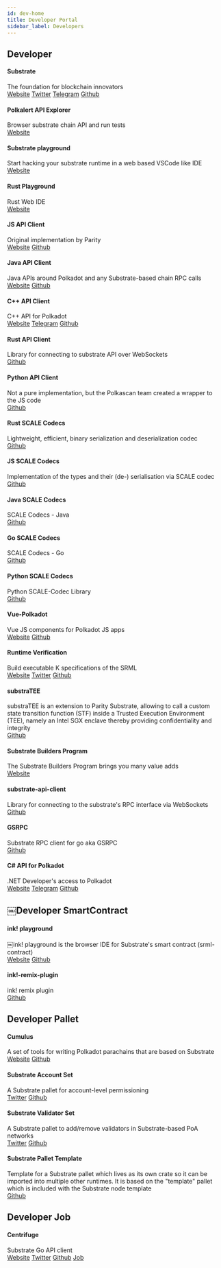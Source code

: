 ```yaml
---
id: dev-home
title: Developer Portal
sidebar_label: Developers
---
```


## Developer

#### Substrate
The foundation for blockchain innovators  
[Website](https://www.parity.io/substrate/)
[Twitter](https://twitter.com/ParityTech)
[Telegram](https://t.me/parity_technologies)
[Github](https://github.com/paritytech/substrate)

#### Polkalert API Explorer
Browser substrate chain API and run tests  
[Website](https://apiexplorer.polkalert.com/)

#### Substrate playground
Start hacking your substrate runtime in a web based VSCode like IDE  
[Website](https://playground.substrate.dev/)

#### Rust Playground
Rust Web IDE  
[Website](https://play.rust-lang.org/)

#### JS API Client
Original implementation by Parity  
[Website](https://polkadot.js.org/api/)
[Github](https://github.com/polkadot-js/api)

#### Java API Client
Java APIs around Polkadot and any Substrate-based chain RPC calls  
[Website](https://polkadot-java.github.io/)
[Github](https://github.com/polkadot-java/api)

#### C++ API Client
C++ API for Polkadot  
[Website](https://usetech.com/blockchain.html)
[Telegram](https://t.me/USETECHBlockchain)
[Github](https://github.com/usetech-llc/polkadot_api_cpp/)

#### Rust API Client
Library for connecting to substrate API over WebSockets  
[Github](https://github.com/scs/substrate-api-client)

#### Python API Client
Not a pure implementation, but the Polkascan team created a wrapper to the JS code  
[Github](https://github.com/polkascan/polkascan-pre-harvester)

#### Rust SCALE Codecs
Lightweight, efficient, binary serialization and deserialization codec  
[Github](https://github.com/paritytech/parity-scale-codec)

#### JS SCALE Codecs
Implementation of the types and their (de-) serialisation via SCALE codec  
[Github](https://github.com/polkadot-js/api/tree/master/packages/types)

#### Java SCALE Codecs
SCALE Codecs - Java  
[Github](https://github.com/polkadot-java/api/tree/master/packages/src/main/java/org/polkadot/types)

#### Go SCALE Codecs
SCALE Codecs - Go  
[Github](https://github.com/Joystream/parity-codec-go)

#### Python SCALE Codecs
Python SCALE-Codec Library  
[Github](https://github.com/polkascan/py-scale-codec)

#### Vue-Polkadot
Vue JS components for Polkadot JS apps  
[Website](https://vue-polkadot.js.org/)
[Github](https://github.com/vue-polkadot)

#### Runtime Verification
Build executable K specifications of the SRML  
[Website](https://runtimeverification.com/)
[Twitter](https://twitter.com/rv_inc)
[Github](https://github.com/runtimeverification/polkadot-verification)

#### substraTEE
substraTEE is an extension to Parity Substrate, allowing to call a custom state transition function (STF) inside a Trusted Execution Environment (TEE), namely an Intel SGX enclave thereby providing confidentiality and integrity  
[Github](https://github.com/scs/substraTEE)

#### Substrate Builders Program
The Substrate Builders Program brings you many value adds  
[Website](https://builders.parity.io/)

#### substrate-api-client
Library for connecting to the substrate's RPC interface via WebSockets  
[Github](https://github.com/scs/substrate-api-client)

#### GSRPC
Substrate RPC client for go aka GSRPC  
[Github](https://github.com/centrifuge/go-substrate-rpc-client/)

#### C# API for Polkadot
.NET Developer's access to Polkadot  
[Website](https://usetech.com/blockchain.html)
[Telegram](https://t.me/USETECHBlockchain)
[Github](https://github.com/usetech-llc/polkadot_api_dotnet)

## ￼Developer SmartContract

#### ink! playground
￼ink! playground is the browser IDE for Substrate's smart contract (srml-contract)  
[Website](https://ink-playground.com/)
[Github](https://github.com/staketechnologies/ink-playground)

#### ink!-remix-plugin
ink! remix plugin  
[Github](https://github.com/blockchain-it-hr/ink-remix-plugin)

## Developer Pallet

#### Cumulus
A set of tools for writing Polkadot parachains that are based on Substrate  
[Website](https://wiki.polkadot.network/docs/en/build-cumulus)
[Github](https://github.com/paritytech/cumulus)

#### Substrate Account Set
A Substrate pallet for account-level permissioning  
[Twitter](https://twitter.com/gautamdhameja)
[Github](https://github.com/gautamdhameja/substrate-account-set/)

#### Substrate Validator Set
A Substrate pallet to add/remove validators in Substrate-based PoA networks  
[Twitter](https://twitter.com/gautamdhameja)
[Github](https://github.com/gautamdhameja/substrate-validator-set/)

#### Substrate Pallet Template
Template for a Substrate pallet which lives as its own crate so it can be imported into multiple other runtimes. It is based on the "template" pallet which is included with the Substrate node template  
[Github](https://github.com/substrate-developer-hub/substrate-pallet-template)

## Developer Job

#### Centrifuge
Substrate Go API client  
[Website](https://centrifuge.io/)
[Twitter](https://twitter.com/centrifuge)
[Github](https://github.com/centrifuge/)
[Job](https://centrifuge.breezy.hr/)